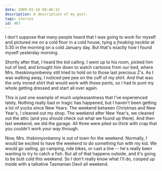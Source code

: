 ```yaml
---
date: 2009-01-16 09:46:12
description: A description of my post.
tags: stories
id: 467
---
```

I don't suppose that many people heard that I was going to work for myself and pictured me on a cold floor in a cold house, tying a <i>freaking necktie</i> at 5:30 in the morning on a cold January day.  But that's exactly how I found myself yesterday morning.

Shortly after that, I heard the kid calling.  I went up to his room, picked him out of bed, and brought him down to watch cartoons from our bed, where Mrs. theskinnyonbenny still tried to hold on to those last precious Z's.  As I was walking away, I noticed pee pee on the cuff of my shirt.  And that was the only ironed shirt that would work with those pants, so I had to punt my whole getting dressed and start all over again.
<!--more-->
This is just one example of much unpleasantness that I've experienced lately.  Nothing really bad or tragic has happened, but I haven't been getting a lot of yucks since New Years.  The weekend between Christmas and New Year's, I cleaned out my shop.  The weekend after New Year's, we cleaned out the attic (and you should <a onclick="window.open('/pg3.php?spgmGal=050%20-%20Christmas%202008','050Christmas2008','width=1024, height=768, toolbar=no, location = no, directories=no, menubar=no, resizable=yes, scrollbars=no');"  >check out what we found up there</a>).  And then last weekend, we did the garage.  All three were piled so thick with crap that you couldn't work your way through.

Now, Mrs. thskinnyonbenny is out of town for the weekend.  Normally, I would be excited to have the weekend to do something fun with my kid.  We would go sailing, go camping, ride bikes, or cast a line -- he's really been wanting to try to catch a fish.  But all of that happens outside, and it's going to be butt cold this weekend.  So I don't really know what I'll do, cooped up inside with a talkative Tasmanian Devil all weekend.
